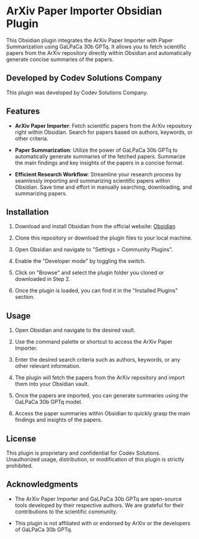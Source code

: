 # ArXiv Paper Importer Obsidian Plugin

This Obsidian plugin integrates the ArXiv Paper Importer with Paper Summarization using GaLPaCa 30b GPTq. It allows you to fetch scientific papers from the ArXiv repository directly within Obsidian and automatically generate concise summaries of the papers.

## Developed by Codev Solutions Company

This plugin was developed by Codev Solutions Company.

## Features

- **ArXiv Paper Importer**: Fetch scientific papers from the ArXiv repository right within Obsidian. Search for papers based on authors, keywords, or other criteria.

- **Paper Summarization**: Utilize the power of GaLPaCa 30b GPTq to automatically generate summaries of the fetched papers. Summarize the main findings and key insights of the papers in a concise format.

- **Efficient Research Workflow**: Streamline your research process by seamlessly importing and summarizing scientific papers within Obsidian. Save time and effort in manually searching, downloading, and summarizing papers.

## Installation

1. Download and install Obsidian from the official website: [Obsidian](https://obsidian.md/)

2. Clone this repository or download the plugin files to your local machine.

3. Open Obsidian and navigate to "Settings > Community Plugins".

4. Enable the "Developer mode" by toggling the switch.

5. Click on "Browse" and select the plugin folder you cloned or downloaded in Step 2.

6. Once the plugin is loaded, you can find it in the "Installed Plugins" section.

## Usage

1. Open Obsidian and navigate to the desired vault.

2. Use the command palette or shortcut to access the ArXiv Paper Importer.

3. Enter the desired search criteria such as authors, keywords, or any other relevant information.

4. The plugin will fetch the papers from the ArXiv repository and import them into your Obsidian vault.

5. Once the papers are imported, you can generate summaries using the GaLPaCa 30b GPTq model.

6. Access the paper summaries within Obsidian to quickly grasp the main findings and insights of the papers.



## License

This plugin is proprietary and confidential for Codev Solutions. Unauthorized usage, distribution, or modification of this plugin is strictly prohibited.


## Acknowledgments

- The ArXiv Paper Importer and GaLPaCa 30b GPTq are open-source tools developed by their respective authors. We are grateful for their contributions to the scientific community.

- This plugin is not affiliated with or endorsed by ArXiv or the developers of GaLPaCa 30b GPTq.

